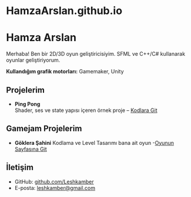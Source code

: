 # HamzaArslan.github.io
# Hamza Arslan

Merhaba! Ben bir 2D/3D oyun geliştiricisiyim. SFML ve C++/C# kullanarak oyunlar geliştiriyorum.

**Kullandığım grafik motorları:** Gamemaker, Unity

## Projelerim

- **Ping Pong**  
  Shader, ses ve state yapısı içeren örnek proje – [Kodlara Git](https://github.com/Leshkamber/ping-pong)
## Gamejam Projelerim

- **Göklera Şahini**
Kodlama ve Level Tasarımı bana ait oyun -[Oyunun Sayfasına Git](https://baylenin.itch.io/gokler-sahini)

## İletişim

- GitHub: [github.com/Leshkamber](https://github.com/Leshkamber)
- E-posta: leshkamber@gmail.com